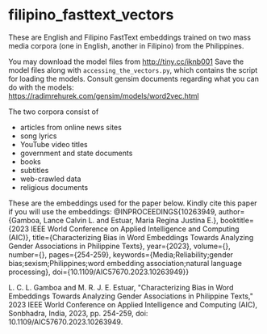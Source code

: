 # filipino_fasttext_vectors
These are English and Filipino FastText embeddings trained on two mass media corpora (one in English, another in Filipino) from the Philippines. 

You may download the model files from http://tiny.cc/iknb001
Save the model files along with `accessing_the_vectors.py`, which contains the script for loading the models.
Consult gensim documents regarding what you can do with the models: https://radimrehurek.com/gensim/models/word2vec.html

The two corpora consist of
- articles from online news sites
- song lyrics
- YouTube video titles
- government and state documents
- books
- subtitles
- web-crawled data
- religious documents

These are the embeddings used for the paper below. Kindly cite this paper if you will use the embeddings:
@INPROCEEDINGS{10263949,
  author={Gamboa, Lance Calvin L. and Estuar, Maria Regina Justina E.},
  booktitle={2023 IEEE World Conference on Applied Intelligence and Computing (AIC)}, 
  title={Characterizing Bias in Word Embeddings Towards Analyzing Gender Associations in Philippine Texts}, 
  year={2023},
  volume={},
  number={},
  pages={254-259},
  keywords={Media;Reliability;gender bias;sexism;Philippines;word embedding association;natural language processing},
  doi={10.1109/AIC57670.2023.10263949}}

L. C. L. Gamboa and M. R. J. E. Estuar, "Characterizing Bias in Word Embeddings Towards Analyzing Gender Associations in Philippine Texts," 2023 IEEE World Conference on Applied Intelligence and Computing (AIC), Sonbhadra, India, 2023, pp. 254-259, doi: 10.1109/AIC57670.2023.10263949. 
